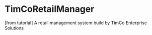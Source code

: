 # TimCoRetailManager
[from tutorial] A retail management system build by TimCo Enterprise Solutions
